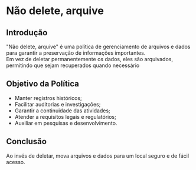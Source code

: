 # Não delete, arquive

## Introdução

"Não delete, arquive" é uma política de gerenciamento de arquivos e dados para garantir a preservação de informações importantes.  
Em vez de deletar permanentemente os dados, eles são arquivados, permitindo que sejam recuperados quando necessário

## Objetivo da Política

- Manter registros históricos;
- Facilitar auditorias e investigações;
- Garantir a continuidade das atividades;
- Atender a requisitos legais e regulatórios;
- Auxiliar em pesquisas e desenvolvimento.

## Conclusão

Ao invés de deletar, mova arquivos e dados para um local seguro e de fácil acesso.
